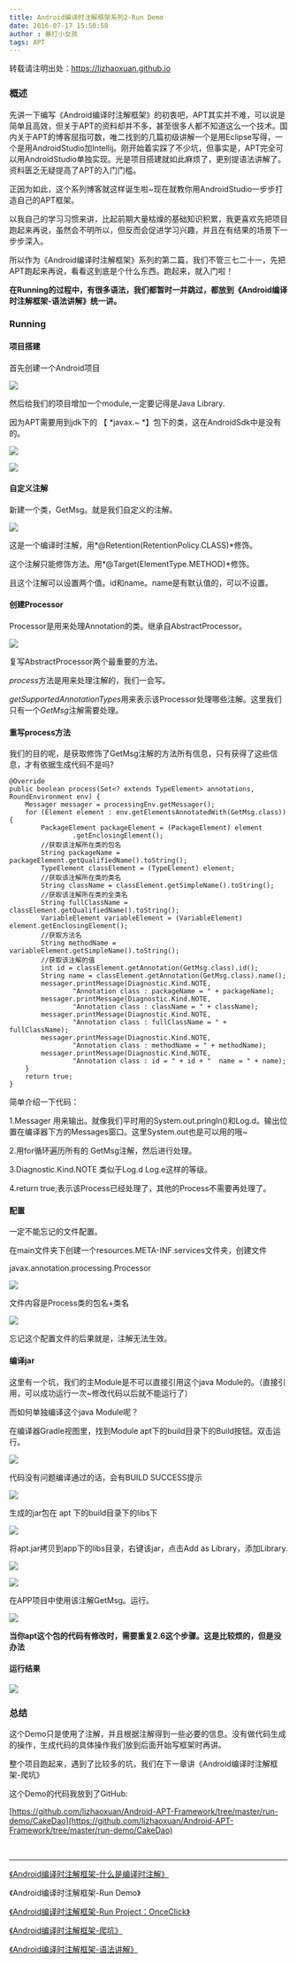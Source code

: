 ```yaml
---
title: Android编译时注解框架系列2-Run Demo
date: 2016-07-17 15:50:58
author : 暴打小女孩
tags: APT
---
```


转载请注明出处：https://lizhaoxuan.github.io

### 概述

先讲一下编写《Android编译时注解框架》的初衷吧，APT其实并不难，可以说是简单且高效，但关于APT的资料却并不多，甚至很多人都不知道这么一个技术。国内关于APT的博客屈指可数，唯二找到的几篇初级讲解一个是用Eclipse写得，一个是用AndroidStudio加Intellij。刚开始着实踩了不少坑，但事实是，APT完全可以用AndroidStudio单独实现。光是项目搭建就如此麻烦了，更别提语法讲解了。资料匮乏无疑提高了APT的入门门槛。

正因为如此，这个系列博客就这样诞生啦~现在就教你用AndroidStudio一步步打造自己的APT框架。

<!-- more -->

以我自己的学习习惯来讲，比起前期大量枯燥的基础知识积累，我更喜欢先把项目跑起来再说，虽然会不明所以，但反而会促进学习兴趣，并且在有结果的场景下一步步深入。

所以作为《Android编译时注解框架》系列的第二篇，我们不管三七二十一，先把APT跑起来再说，看看这到底是个什么东西。跑起来，就入门啦！

**在Running的过程中，有很多语法，我们都暂时一并跳过，都放到《Android编译时注解框架-语法讲解》统一讲。**


### Running

#### 项目搭建

首先创建一个Android项目

![](http://img1.ph.126.net/u57VJi5uksh4duN6yMFxOA==/6631542754722720703.jpeg)


然后给我们的项目增加一个module,一定要记得是Java Library.

因为APT需要用到jdk下的 【 *javax.~ *】包下的类，这在AndroidSdk中是没有的。


![](http://img0.ph.126.net/UhzqKVMFfwu3ty-OxxyMCg==/6631790144838976047.jpeg)


![](http://img1.ph.126.net/F8_ZnOElNPV06vSCsJnvFw==/6631658203443642814.jpeg)


#### 自定义注解

新建一个类，GetMsg。就是我们自定义的注解。

![](http://img2.ph.126.net/cc1rbYqrXAfXk9lzz4dP8g==/6631577939094811679.jpeg)

这是一个编译时注解，用*@Retention(RetentionPolicy.CLASS)*修饰。

这个注解只能修饰方法。用*@Target(ElementType.METHOD)*修饰。

且这个注解可以设置两个值。id和name。name是有默认值的，可以不设置。 


#### 创建Processor

Processor是用来处理Annotation的类。继承自AbstractProcessor。

![](http://img0.ph.126.net/JcFdC1YgKtkFQGqozEa_iw==/6631616422001785860.jpeg)

复写AbstractProcessor两个最重要的方法。

*process*方法是用来处理注解的，我们一会写。

*getSupportedAnnotationTypes*用来表示该Processor处理哪些注解。这里我们只有一个*GetMsg*注解需要处理。


#### 重写process方法

我们的目的呢，是获取修饰了GetMsg注解的方法所有信息，只有获得了这些信息，才有依据生成代码不是吗?

    @Override
    public boolean process(Set<? extends TypeElement> annotations, RoundEnvironment env) {
        Messager messager = processingEnv.getMessager();
        for (Element element : env.getElementsAnnotatedWith(GetMsg.class)) {
            PackageElement packageElement = (PackageElement) element
                    .getEnclosingElement();
            //获取该注解所在类的包名
            String packageName = packageElement.getQualifiedName().toString();
            TypeElement classElement = (TypeElement) element;
            //获取该注解所在类的类名
            String className = classElement.getSimpleName().toString();
            //获取该注解所在类的全类名
            String fullClassName = classElement.getQualifiedName().toString();
            VariableElement variableElement = (VariableElement) element.getEnclosingElement();
            //获取方法名
            String methodName = variableElement.getSimpleName().toString();
            //获取该注解的值
            int id = classElement.getAnnotation(GetMsg.class).id();
            String name = classElement.getAnnotation(GetMsg.class).name();
            messager.printMessage(Diagnostic.Kind.NOTE,
                    "Annotation class : packageName = " + packageName);
            messager.printMessage(Diagnostic.Kind.NOTE,
                    "Annotation class : className = " + className);
            messager.printMessage(Diagnostic.Kind.NOTE,
                    "Annotation class : fullClassName = " + fullClassName);
            messager.printMessage(Diagnostic.Kind.NOTE,
                    "Annotation class : methodName = " + methodName);
            messager.printMessage(Diagnostic.Kind.NOTE,
                    "Annotation class : id = " + id + "  name = " + name);
        }
        return true;
    }



简单介绍一下代码：

1.Messager 用来输出。就像我们平时用的System.out.pringln()和Log.d。输出位置在编译器下方的Messages窗口。这里System.out也是可以用的哦~

2.用for循环遍历所有的 GetMsg注解，然后进行处理。

3.Diagnostic.Kind.NOTE 类似于Log.d Log.e这样的等级。

4.return true;表示该Process已经处理了，其他的Process不需要再处理了。

#### 配置

一定不能忘记的文件配置。

在main文件夹下创建一个resources.META-INF.services文件夹，创建文件

javax.annotation.processing.Processor

![](http://img1.ph.126.net/ODbgMyTTqIym9R-XzgPoWA==/6631704382932005509.jpeg)

文件内容是Process类的包名+类名

![](http://img0.ph.126.net/Q4hJNglipWrhbm8BCEXaWg==/6631701084397122195.jpeg)

忘记这个配置文件的后果就是，注解无法生效。

#### 编译jar

这里有一个坑，我们的主Module是不可以直接引用这个java Module的。（直接引用，可以成功运行一次~修改代码以后就不能运行了）

而如何单独编译这个java Module呢？

在编译器Gradle视图里，找到Module apt下的build目录下的Build按钮。双击运行。

![](http://img0.ph.126.net/VhQ-R3WDsxyN0Jj-tjlbOw==/6631456992815762880.jpeg)


代码没有问题编译通过的话，会有BUILD SUCCESS提示

![](http://img1.ph.126.net/aLdtGF6QzHmAx9RgQA9xUg==/6631790144838976048.jpeg)

生成的jar包在 apt 下的build目录下的libs下

![](http://img2.ph.126.net/RpZ7TNvkMhh16qZw1Mickg==/6631662601490157227.jpeg)

将apt.jar拷贝到app下的libs目录，右键该jar，点击Add as Library，添加Library.

![](http://img2.ph.126.net/j5zjxfuq-5c7iitXiRIyvA==/6631606526397135920.jpeg)

![](http://img2.ph.126.net/BG1Js3oL3cgWFoiqyK2gGQ==/6631701084397122194.jpeg)

在APP项目中使用该注解GetMsg。运行。

![](http://img2.ph.126.net/Qy8xMkNkIv20akzOwLwqpA==/6631748363397120041.jpegg)


**当你apt这个包的代码有修改时，需要重复2.6这个步骤。这是比较烦的，但是没办法**


#### 运行结果

![](http://img1.ph.126.net/TdCL0wMyvStVQ_yBDMst8Q==/6631771453141303831.jpeg)


### 总结


这个Demo只是使用了注解，并且根据注解得到一些必要的信息。没有做代码生成的操作，生成代码的具体操作我们放到后面开始写框架时再讲。

整个项目跑起来，遇到了比较多的坑，我们在下一章讲《Android编译时注解框架-爬坑》

这个Demo的代码我放到了GitHub:

[https://github.com/lizhaoxuan/Android-APT-Framework/tree/master/run-demo/CakeDao](https://github.com/lizhaoxuan/Android-APT-Framework/tree/master/run-demo/CakeDao)

</br>
 
------



[《Android编译时注解框架-什么是编译时注解》](https://lizhaoxuan.github.io/2016/07/17/apt-wathapt/)

《Android编译时注解框架-Run Demo》

[《Android编译时注解框架-Run Project：OnceClick》](https://lizhaoxuan.github.io/2016/07/17/apt-run_project/)

[《Android编译时注解框架-爬坑》](https://lizhaoxuan.github.io/2016/07/17/apt-Climbed-out-of-the-pit/)

[《Android编译时注解框架-语法讲解》](https://lizhaoxuan.github.io/2016/07/17/apt-Grammar-explanation/)

